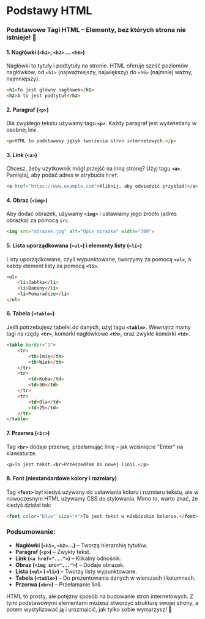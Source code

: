 # Podstawy HTML
### Podstawowe Tagi HTML – Elementy, bez których strona nie istnieje! 🧱

#### 1. **Nagłówki (`<h1>`, `<h2>` ... `<h6>`)**

Nagłówki to tytuły i podtytuły na stronie. HTML oferuje sześć poziomów nagłówków, od `<h1>` (najważniejszy, największy) do `<h6>` (najmniej ważny, najmniejszy).

```html
<h1>To jest główny nagłówek</h1>
<h2>A to jest podtytuł</h2>
```

#### 2. **Paragraf (`<p>`)**

Dla zwykłego tekstu używamy tagu **`<p>`**. Każdy paragraf jest wyświetlany w osobnej linii.

```html
<p>HTML to podstawowy język tworzenia stron internetowych.</p>
```

#### 3. **Link (`<a>`)**

Chcesz, żeby użytkownik mógł przejść na inną stronę? Użyj tagu **`<a>`**. Pamiętaj, aby podać adres w atrybucie `href`.

```html
<a href="https://www.example.com">Kliknij, aby odwiedzić przykład!</a>
```

#### 4. **Obraz (`<img>`)**

Aby dodać obrazek, używamy **`<img>`** i ustawiamy jego źródło (adres obrazka) za pomocą `src`.

```html
<img src="obrazek.jpg" alt="Opis obrazka" width="300">
```

#### 5. **Lista uporządkowana (`<ul>`) i elementy listy (`<li>`)**

Listy uporządkowane, czyli wypunktowane, tworzymy za pomocą **`<ul>`**, a każdy element listy za pomocą **`<li>`**.

```html
<ul>
    <li>Jabłka</li>
    <li>Banany</li>
    <li>Pomarańcze</li>
</ul>
```

#### 6. **Tabela (`<table>`)**

Jeśli potrzebujesz tabelki do danych, użyj tagu **`<table>`**. Wewnątrz mamy tagi na rzędy **`<tr>`**, komórki nagłówkowe **`<th>`**, oraz zwykłe komórki **`<td>`**.

```html
<table border="1">
    <tr>
        <th>Imię</th>
        <th>Wiek</th>
    </tr>
    <tr>
        <td>Kuba</td>
        <td>30</td>
    </tr>
    <tr>
        <td>Ola</td>
        <td>25</td>
    </tr>
</table>
```

#### 7. **Przerwa (`<br>`)**

Tag **`<br>`** dodaje przerwę, przełamując linię – jak wciśnięcie "Enter" na klawiaturze.

```html
<p>To jest tekst.<br>Przeszedłem do nowej linii.</p>
```

#### 8. **Font (niestandardowe kolory i rozmiary)**

Tag **`<font>`** był kiedyś używany do ustawiania koloru i rozmiaru tekstu, ale w nowoczesnym HTML używamy CSS do stylowania. Mimo to, warto znać, że kiedyś działał tak:

```html
<font color="blue" size="4">To jest tekst w niebieskim kolorze.</font>
```

### Podsumowanie:

- **Nagłówki (`<h1>`, `<h2>`...)** – Tworzą hierarchię tytułów.
- **Paragraf (`<p>`)** – Zwykły tekst.
- **Link (`<a href="...">`)** – Klikalny odnośnik.
- **Obraz (`<img src="...">`)** – Dodaje obrazek.
- **Lista (`<ul>` i `<li>`)** – Tworzy listy wypunktowane.
- **Tabela (`<table>`)** – Do prezentowania danych w wierszach i kolumnach.
- **Przerwa (`<br>`)** – Przełamanie linii.

HTML to prosty, ale potężny sposób na budowanie stron internetowych. Z tymi podstawowymi elementami możesz stworzyć strukturę swojej strony, a potem wystylizować ją i urozmaicić, jak tylko sobie wymarzysz! 🌟